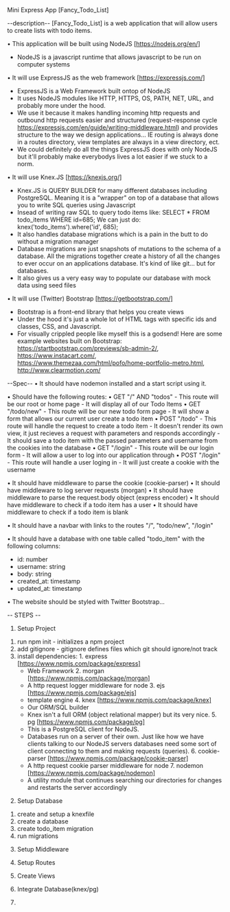 Mini Express App [Fancy_Todo_List]

--description--
[Fancy_Todo_List] is a web application that will allow users to create lists with todo items.

• This application will be built using NodeJS [https://nodejs.org/en/]
  - NodeJS is a javascript runtime that allows javascript to be run on computer systems

• It will use ExpressJS as the web framework [https://expressjs.com/]
  - ExpressJS is a Web Framework built ontop of NodeJS
  - It uses NodeJS modules like HTTP, HTTPS, OS, PATH, NET, URL, and probably more under the hood.
  - We use it because it makes handling incoming http requests and outbound http requests easier and structured (request-response cycle https://expressjs.com/en/guide/writing-middleware.html)
  and provides structure to the way we design applications... IE routing is always done in a routes directory, view templates are always in a view directory, ect.
  - We could definitely do all the things ExpressJS does with only NodeJS but it'll probably make everybodys lives a lot easier if we stuck to a norm.

• It will use Knex.JS [https://knexjs.org/]
  - Knex.JS is QUERY BUILDER for many different databases including PostgreSQL. Meaning it is a "wrapper" on top of a database that allows you to write SQL queries using Javascript
  - Insead of writing raw SQL to query todo items like: SELECT * FROM todo_items WHERE id=685; We can just do: knex('todo_items').where('id', 685);
  - It also handles database migrations which is a pain in the butt to do without a migration manager
  - Database migrations are just snapshots of mutations to the schema of a database. All the migrations together create a history of all the changes to ever occur on an applications database. It's kind of like git... but for databases.
  - It also gives us a very easy way to populate our database with mock data using seed files

• It will use (Twitter) Bootstrap [https://getbootstrap.com/]
  - Bootstrap is a front-end library that helps you create views
  - Under the hood it's just a whole lot of HTML tags with specific ids and classes, CSS, and Javascript.
  - For visually crippled people like myself this is a godsend! Here are some example websites built on Bootstrap: https://startbootstrap.com/previews/sb-admin-2/, https://www.instacart.com/, https://www.themezaa.com/html/pofo/home-portfolio-metro.html, http://www.clearmotion.com/


--Spec-- 
• It should have nodemon installed and a start script using it.

• Should have the following routes:
  • GET "/" AND "todos"
    - This route will be our root or home page
    - It will display all of our Todo Items
  • GET "/todo/new"
    - This route will be our new todo form page
    - It will show a form that allows our current user create a todo item
  • POST "/todo"
    - This route will handle the request to create a todo item
    - It doesn't render its own view, it just recieves a request with parameters and responds accordingly
    - It should save a todo item with the passed parameters and username from the cookies into the database
  • GET "/login"
    - This route will be our login form
    - It will allow a user to log into our application through
  • POST "/login"
    - This route will handle a user loging in
    - It will just create a cookie with the username

• It should have middleware to parse the cookie (cookie-parser)
• It should have middleware to log server requests (morgan)
• It should have middleware to parse the request.body object (express encoder)
• It should have middleware to check if a todo item has a user
• It should have middleware to check if a todo item is blank

• It should have a navbar with links to the routes "/", "todo/new", "/login"

• It should have a database with one table called "todo_item" with the following columns:
  - id: number
  - username: string
  - body: string
  - created_at: timestamp
  - updated_at: timestamp

• The website should be styled with Twitter Bootstrap...

-- STEPS --
1) Setup Project
  1. run npm init
    - initializes a npm project
  2. add gitignore
    - gitignore defines files which git should ignore/not track
  3. install dependencies:
    1. express [https://www.npmjs.com/package/express]
      - Web Framework
    2. morgan [https://www.npmjs.com/package/morgan]
      - A http request logger middleware for node
    3. ejs [https://www.npmjs.com/package/ejs]
      - template engine
    4. knex [https://www.npmjs.com/package/knex]
      - Our ORM/SQL builder
      - Knex isn't a full ORM (object relational mapper) but its very nice.
    5. pg [https://www.npmjs.com/package/pg]
      - This is a PostgreSQL client for NodeJS.
      - Databases run on a server of their own. Just like how we have clients talking to our NodeJS servers databases need some sort of client connecting to them and making requests (queries).
    6. cookie-parser [https://www.npmjs.com/package/cookie-parser]
      - A http request cookie parser middleware for node
    7. nodemon [https://www.npmjs.com/package/nodemon]
      - A utility module that continues searching our directories for changes and restarts the server accordingly
2) Setup Database
  1. create and setup a knexfile
  2. create a database
  3. create todo_item migration
  4. run migrations
3) Setup Middleware

4) Setup Routes

5) Create Views

6) Integrate Database(knex/pg)

7)